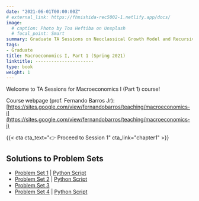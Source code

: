 ```yaml
---
date: "2021-06-01T00:00:00Z"
# external_link: https://fhnishida-rec5002-1.netlify.app/docs/
image:
  # caption: Photo by Toa Heftiba on Unsplash
  # focal_point: Smart
summary: Graduate TA Sessions on Neoclassical Growth Model and Recursive Methods.
tags:
- Graduate
title: Macroeconomics I, Part 1 (Spring 2021)
linktitle: ----------------------
type: book
weight: 1
---
```



Welcome to TA Sessions for Macroeconomics I (Part 1) course!

Course webpage (prof. Fernando Barros Jr): [https://sites.google.com/view/fernandobarros/teaching/macroeconomics-i](https://sites.google.com/view/fernandobarros/teaching/macroeconomics-i)

{{< cta cta_text="👉 Proceed to Session 1" cta_link="chapter1" >}}




## Solutions to Problem Sets
- [Problem Set 1](Lista-1_Resolucao_v2.pdf) | [Python Script](Lista-1.py)
- [Problem Set 2](Lista-2_Resolucao.pdf) | [Python Script](Lista-2_v2.py)
- [Problem Set 3](Lista-3_Resolucao.pdf)
- [Problem Set 4](Lista-4_Resolucao_v2.pdf) | [Python Script](Lista-4.py)
